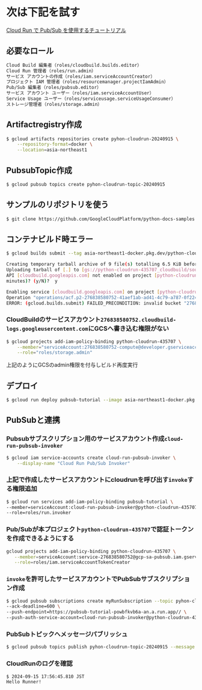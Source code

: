 # 次は下記を試す

[Cloud Run で Pub/Sub を使用するチュートリアル](https://cloud.google.com/run/docs/tutorials/pubsub?hl=ja#run_pubsub_dockerfile-python)


## 必要なロール
```bash
Cloud Build 編集者（roles/cloudbuild.builds.editor）
Cloud Run 管理者（roles/run.admin）
サービス アカウントの作成（roles/iam.serviceAccountCreator）
プロジェクト IAM 管理者（roles/resourcemanager.projectIamAdmin）
Pub/Sub 編集者（roles/pubsub.editor）
サービス アカウント ユーザー（roles/iam.serviceAccountUser）
Service Usage ユーザー（roles/serviceusage.serviceUsageConsumer）
ストレージ管理者（roles/storage.admin）
```

## Artifactregistry作成

```bash
$ gcloud artifacts repositories create pyhon-cloudrun-20240915 \
    --repository-format=docker \
    --location=asia-northeast1
```

## PubsubTopic作成
```bash
$ gcloud pubsub topics create pyhon-cloudrun-topic-20240915
```

## サンプルのリポジトリを使う
```bash
$ git clone https://github.com/GoogleCloudPlatform/python-docs-samples.git
```

## コンテナビルド時エラー
```bash
$ gcloud builds submit --tag asia-northeast1-docker.pkg.dev/python-cloudrun-435707/pyhon-cloudrun-20240915/pubsub
```

```bash
Creating temporary tarball archive of 9 file(s) totalling 6.5 KiB before compression.
Uploading tarball of [.] to [gs://python-cloudrun-435707_cloudbuild/source/1726388557.290675-a4b42b5d311d47d8bd9cb1ca15066919.tgz]
API [cloudbuild.googleapis.com] not enabled on project [python-cloudrun-435707]. Would you like to enable and retry (this will take a few
minutes)? (y/N)?  y

Enabling service [cloudbuild.googleapis.com] on project [python-cloudrun-435707]...
Operation "operations/acf.p2-276838580752-41aef1ab-ad41-4c79-a787-0f2246987e1a" finished successfully.
ERROR: (gcloud.builds.submit) FAILED_PRECONDITION: invalid bucket "276838580752.cloudbuild-logs.googleusercontent.com"; service account 276838580752-compute@developer.gserviceaccount.com does not have access to the bucket
```

### CloudBuildのサービスアカウント`276838580752.cloudbuild-logs.googleusercontent.com`にGCSへ書き込む権限がない

```bash
$ gcloud projects add-iam-policy-binding python-cloudrun-435707 \
    --member="serviceAccount:276838580752-compute@developer.gserviceaccount.com" \
    --role="roles/storage.admin"
```
上記のようにGCSのadmin権限を付与しビルド再度実行

## デプロイ
```bash
$ gcloud run deploy pubsub-tutorial --image asia-northeast1-docker.pkg.dev/python-cloudrun-435707/pyhon-cloudrun-20240915/pubsub  --no-allow-unauthenticated
```

## PubSubと連携

### Pubsubサブスクリプション用のサービスアカウント作成`cloud-run-pubsub-invoker`

```bash
$ gcloud iam service-accounts create cloud-run-pubsub-invoker \
    --display-name "Cloud Run Pub/Sub Invoker"
```

### 上記で作成したサービスアカウントにcloudrunを呼び出す`invoke`する権限追加
```bash
$ gcloud run services add-iam-policy-binding pubsub-tutorial \
--member=serviceAccount:cloud-run-pubsub-invoker@python-cloudrun-435707.iam.gserviceaccount.com \
--role=roles/run.invoker
```


### Pub/Subが本プロジェクト`python-cloudrun-435707`で認証トークンを作成できるようにする

```bash
gcloud projects add-iam-policy-binding python-cloudrun-435707 \
   --member=serviceAccount:service-276838580752@gcp-sa-pubsub.iam.gserviceaccount.com \
   --role=roles/iam.serviceAccountTokenCreator
```

### `invoke`を許可したサービスアカウントでPubSubサブスクリプション作成
```bash
$ gcloud pubsub subscriptions create myRunSubscription --topic pyhon-cloudrun-topic-20240915 \
--ack-deadline=600 \
--push-endpoint=https://pubsub-tutorial-powbfkvb6a-an.a.run.app// \
--push-auth-service-account=cloud-run-pubsub-invoker@python-cloudrun-435707.iam.gserviceaccount.com
```

### PubSubトピックへメッセージパブリッシュ
```bash
$ gcloud pubsub topics publish pyhon-cloudrun-topic-20240915 --message "Runner"
```

### CloudRunのログを確認

```bash
$ 2024-09-15 17:56:45.810 JST
Hello Runner!
```


